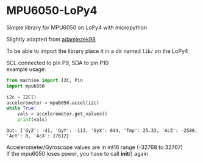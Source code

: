 # MPU6050-LoPy4
Simple library for MPU6050 on LoPy4 with micropython

Slightly adapted from [adamjezek98](https://github.com/sparkfun/MPU-6050_Breakout)

To be able to import the library place it in a dir named `lib/` on the LoPy4

SCL connected to pin P9, SDA to pin P10<br/>
example usage:

```python
from machine import I2C, Pin
import mpu6050

i2c = I2C()
accelerometer = mpu6050.accel(i2c)
while True:
    vals = accelerometer.get_values()
    print(vals)
```
```
Out: {'GyZ': -41, 'GyY': -113, 'GyX': 644, 'Tmp': 25.33, 'AcZ': -2588, 'AcY': 8, 'AcX': 17612}
```
Accelerometer/Gyroscope values are in int16 range (-32768 to 32767)<br/>
If the mpu6050 loses power, you have to call __init__() again
